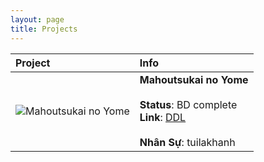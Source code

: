```yaml
---
layout: page
title: Projects
---
```




| Project | Info |
| :--- | :--- |
| ![Mahoutsukai no Yome](https://tpn-team.github.io/assets/img/mahoutsukai.png) | **Mahoutsukai no Yome** <br><br> **Status**: BD complete <br> **Link**: [DDL](https://github.com/TPN-Team/TPN-Team-DDL/blob/master/Mahoutsukai%20no%20Yome.md) <br><br> **Nhân Sự**: tuilakhanh |
